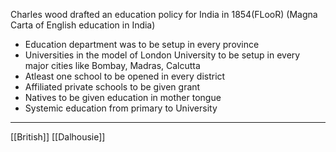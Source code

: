Charles wood drafted an education policy for India in 1854(FLooR) (Magna Carta of English education in India)

- Education department was to be setup in every province 
- Universities in the model of London University to be setup in every major cities like Bombay, Madras, Calcutta
- Atleast one school to be opened in every district
- Affiliated private schools to be given grant
- Natives to be given education in mother tongue
- Systemic education from primary to University

****
[[British]]
[[Dalhousie]]